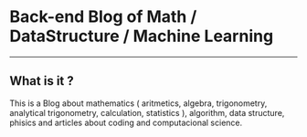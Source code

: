 # Back-end Blog of Math / DataStructure / Machine Learning

***

## What is it ?
This is a Blog about mathematics ( aritmetics, algebra, trigonometry, analytical trigonometry, calculation, statistics ), algorithm, data structure, phisics and articles about coding and computacional science.